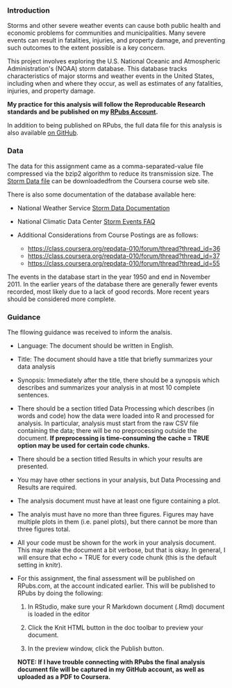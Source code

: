 ### Introduction

Storms and other severe weather events can cause both public health and economic problems for communities and municipalities. Many severe events can result in fatalities, injuries, and property damage, and preventing such outcomes to the extent possible is a key concern.

This project involves exploring the U.S. National Oceanic and Atmospheric Administration's (NOAA) storm database. This database tracks characteristics of major storms and weather events in the United States, including when and where they occur, as well as estimates of any fatalities, injuries, and property damage.

**My practice for this analysis will follow the Reproducable Research standards and be published on my [RPubs Account](rpubs.com/thecapacity/).**

In addition to being published on RPubs, the full data file for this analysis is also available [on GitHub](https://github.com/thecapacity/RepData_PeerAssessment2/blob/master/NOAA_Storm_Analysis.Rmd).

### Data

The data for this assignment came as a comma-separated-value file compressed via the bzip2 algorithm to reduce its transmission size. The [Storm Data file](https://d396qusza40orc.cloudfront.net/repdata%2Fdata%2FStormData.csv.bz2) can be downloadedfrom the Coursera course web site.

There is also some documentation of the database available here:

* National Weather Service [Storm Data Documentation](https://d396qusza40orc.cloudfront.net/repdata%2Fpeer2_doc%2Fpd01016005curr.pdf)

* National Climatic Data Center [Storm Events FAQ](https://d396qusza40orc.cloudfront.net/repdata%2Fpeer2_doc%2FNCDC%20Storm%20Events-FAQ%20Page.pdf)

* Additional Considerations from Course Postings are as follows:
    * https://class.coursera.org/repdata-010/forum/thread?thread_id=36
    * https://class.coursera.org/repdata-010/forum/thread?thread_id=37
    * https://class.coursera.org/repdata-010/forum/thread?thread_id=55

The events in the database start in the year 1950 and end in November 2011. In the earlier years of the database there are generally fewer events recorded, most likely due to a lack of good records. More recent years should be considered more complete.

### Guidance

The fllowing guidance was received to inform the analsis.

* Language: The document should be written in English.

* Title: The document should have a title that briefly summarizes your data analysis

* Synopsis: Immediately after the title, there should be a synopsis which describes and summarizes your analysis in at most 10 complete sentences.

* There should be a section titled Data Processing which describes (in words and code) how the data were loaded into R and processed for analysis. In particular, analysis must start from the raw CSV file containing the data; there will be no preprocessing outside the document. **If preprocessing is time-consuming the cache = TRUE option may be used for certain code chunks.**

* There should be a section titled Results in which your results are presented.

* You may have other sections in your analysis, but Data Processing and Results are required.

* The analysis document must have at least one figure containing a plot.

* The analyis must have no more than three figures. Figures may have multiple plots in them (i.e. panel plots), but there cannot be more than three figures total.

* All your code must be shown for the work in your analysis document. This may make the document a bit verbose, but that is okay. In general, I will ensure that echo = TRUE for every code chunk (this is the default setting in knitr).

* For this assignment, the final assessment will be published on RPubs.com, at the account indicated earlier. This will be published to RPubs by doing the following:

    1. In RStudio, make sure your R Markdown document (.Rmd) document is loaded in the editor

    2. Click the Knit HTML button in the doc toolbar to preview your document.

    3. In the preview window, click the Publish button.

    **NOTE: If I have trouble connecting with RPubs the final analysis document file will be captured in my GitHub account, as well as uploaded as a PDF to Coursera.**